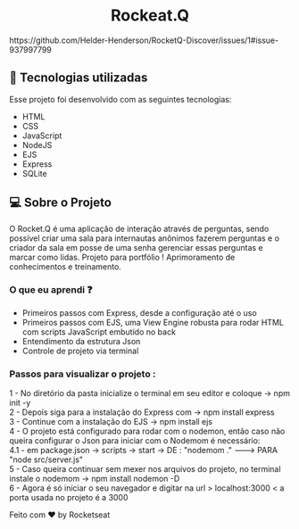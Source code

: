 <h1 align="center">
  Rockeat.Q
</h1>

<span> 
 https://github.com/Helder-Henderson/RocketQ-Discover/issues/1#issue-937997799
  <span>
    

## 🚀 Tecnologias utilizadas

Esse projeto foi desenvolvido com as seguintes tecnologias:

- HTML
- CSS
- JavaScript
- NodeJS
- EJS
- Express
- SQLite 

## 💻 Sobre o Projeto

O Rocket.Q é uma aplicação de interação através de perguntas, sendo possível criar uma sala para internautas anônimos fazerem perguntas e o criador da sala em posse de uma senha gerenciar essas perguntas e marcar como lidas.
Projeto para portfólio ! Aprimoramento de conhecimentos e treinamento.

### O que eu aprendi :question:

- Primeiros passos com Express, desde a configuração até o uso
- Primeiros passos com EJS, uma View Engine robusta para rodar HTML com scripts JavaScript embutido no back
- Entendimento da estrutura Json
- Controle de projeto via terminal 

### Passos para visualizar o projeto : 

1 -  No diretório da pasta inicialize o terminal em seu editor e coloque -> npm init -y <br>
2 -  Depois siga para a instalação do Express com -> npm install express <br>
3 -  Continue com a instalação do EJS -> npm install ejs <br>
4 -  O projeto está configurado para rodar com o nodemon, então caso não queira configurar o Json para iniciar com o Nodemom é necessário: <br>
  4.1 - em package.json -> scripts -> start -> DE : "nodemom ." ---> PARA "node src/server.js"  <br>
5 - Caso queira continuar sem mexer nos arquivos do projeto, no terminal instale o nodemom -> npm install nodemon -D <br>
6 - Agora é só iniciar o seu navegador e digitar na url  > localhost:3000 <  a porta usada no projeto é a 3000 <br>


Feito com ♥ by Rocketseat 
